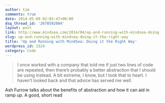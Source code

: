 ```yaml
---
author: tim
comments: true
date: 2014-05-09 02:03:47+00:00
dsq_thread_id: '2678592004'
layout: post
link: http://www.mindsea.com/2014/04/up-and-running-with-mindsea-doing-it-the-right-way/
slug: up-and-running-with-mindsea-doing-it-the-right-way
title: 'Up and Running with MindSea: Doing it the Right Way'
wordpress_id: 1524
category: Code
---
```


> I once worked with a company that told me if just two lines of code are
repeated, then there’s probably a better abstraction that I should be using
instead. A bit extreme, I know, but I took that to heart. I haven’t looked
back and that advice has served me well.

Ash Furrow talks about the benefits of abstraction and how it can aid in ramp
up. A good, short read
